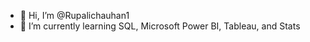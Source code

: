 - 👋 Hi, I’m @Rupalichauhan1
- 🌱 I’m currently learning SQL, Microsoft Power BI, Tableau, and Stats
<!---
Rupalichauhan1/Rupalichauhan1 is a ✨ special ✨ repository because its `README.md` (this file) appears on your GitHub profile.
You can click the Preview link to take a look at your changes.
--->

